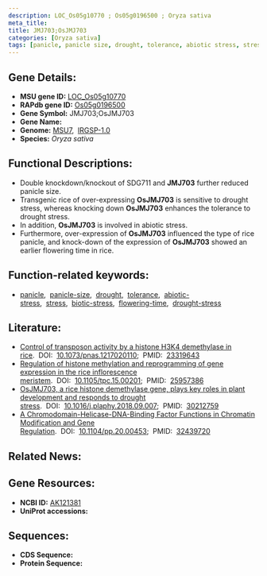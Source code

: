 ```yaml
---
description: LOC_Os05g10770 ; Os05g0196500 ; Oryza sativa
meta_title:
title: JMJ703;OsJMJ703
categories: [Oryza sativa]
tags: [panicle, panicle size, drought, tolerance, abiotic stress, stress, biotic stress, flowering time, drought stress]
---
```


## Gene Details:
- **MSU gene ID:** [LOC_Os05g10770](http://rice.uga.edu/cgi-bin/ORF_infopage.cgi?orf=LOC_Os05g10770)  
- **RAPdb gene ID:** [Os05g0196500](https://rapdb.dna.affrc.go.jp/locus/?name=Os05g0196500)  
- **Gene Symbol:** JMJ703;OsJMJ703
- **Gene Name:**
- **Genome:**  [MSU7](http://rice.uga.edu/),&nbsp;&nbsp;[IRGSP-1.0](https://rapdb.dna.affrc.go.jp/download/irgsp1.html)
- **Species:** *Oryza sativa*

## Functional Descriptions:
   - Double knockdown/knockout of SDG711 and **JMJ703** further reduced panicle size.
   - Transgenic rice of over-expressing **OsJMJ703** is sensitive to drought stress, whereas knocking down **OsJMJ703** enhances the tolerance to drought stress.
   - In addition, **OsJMJ703** is involved in abiotic stress.
   - Furthermore, over-expression of **OsJMJ703** influenced the type of rice panicle, and knock-down of the expression of **OsJMJ703** showed an earlier flowering time in rice.

## Function-related keywords:
   - [panicle](/tags/panicle/),&nbsp;&nbsp;[panicle-size](/tags/panicle-size/),&nbsp;&nbsp;[drought](/tags/drought/),&nbsp;&nbsp;[tolerance](/tags/tolerance/),&nbsp;&nbsp;[abiotic-stress](/tags/abiotic-stress/),&nbsp;&nbsp;[stress](/tags/stress/),&nbsp;&nbsp;[biotic-stress](/tags/biotic-stress/),&nbsp;&nbsp;[flowering-time](/tags/flowering-time/),&nbsp;&nbsp;[drought-stress](/tags/drought-stress/)

## Literature:
   - [Control of transposon activity by a histone H3K4 demethylase in rice](https://www.doi.org/10.1073/pnas.1217020110).&nbsp;&nbsp;DOI:&nbsp;&nbsp;[10.1073/pnas.1217020110](https://www.doi.org/10.1073/pnas.1217020110);&nbsp;&nbsp;PMID:&nbsp;&nbsp;[23319643](https://pubmed.ncbi.nlm.nih.gov/23319643/)
   - [Regulation of histone methylation and reprogramming of gene expression in the rice inflorescence meristem](https://www.doi.org/10.1105/tpc.15.00201).&nbsp;&nbsp;DOI:&nbsp;&nbsp;[10.1105/tpc.15.00201](https://www.doi.org/10.1105/tpc.15.00201);&nbsp;&nbsp;PMID:&nbsp;&nbsp;[25957386](https://pubmed.ncbi.nlm.nih.gov/25957386/)
   - [OsJMJ703, a rice histone demethylase gene, plays key roles in plant development and responds to drought stress](https://www.doi.org/10.1016/j.plaphy.2018.09.007).&nbsp;&nbsp;DOI:&nbsp;&nbsp;[10.1016/j.plaphy.2018.09.007](https://www.doi.org/10.1016/j.plaphy.2018.09.007);&nbsp;&nbsp;PMID:&nbsp;&nbsp;[30212759](https://pubmed.ncbi.nlm.nih.gov/30212759/)
   - [A Chromodomain-Helicase-DNA-Binding Factor Functions in Chromatin Modification and Gene Regulation](https://www.doi.org/10.1104/pp.20.00453).&nbsp;&nbsp;DOI:&nbsp;&nbsp;[10.1104/pp.20.00453](https://www.doi.org/10.1104/pp.20.00453);&nbsp;&nbsp;PMID:&nbsp;&nbsp;[32439720](https://pubmed.ncbi.nlm.nih.gov/32439720/)

## Related News:

## Gene Resources:
- **NCBI ID:**  [AK121381](http://www.ncbi.nlm.nih.gov/nuccore/AK121381)
- **UniProt accessions:** [](https://www.uniprot.org/uniprotkb//entry)

## Sequences:
- **CDS Sequence:**
- **Protein Sequence:**
